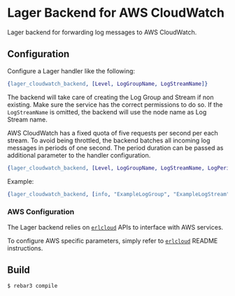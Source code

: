 # Lager Backend for AWS CloudWatch

Lager backend for forwarding log messages to AWS CloudWatch.

## Configuration

Configure a Lager handler like the following:

```erlang
{lager_cloudwatch_backend, [Level, LogGroupName, LogStreamName]}
```

The backend will take care of creating the Log Group and Stream if non existing. Make sure the service has the correct permissions to do so. If the `LogStreamName` is omitted, the backend will use the node name as Log Stream name.

AWS CloudWatch has a fixed quota of five requests per second per each stream. To avoid being throttled, the backend batches all incoming log messages in periods of one second. The period duration can be passed as additional parameter to the handler configuration.

```erlang
{lager_cloudwatch_backend, [Level, LogGroupName, LogStreamName, LogPeriodMilliseconds]}
```

Example:

```erlang
{lager_cloudwatch_backend, [info, "ExampleLogGroup", "ExampleLogStream", 3000]}
```

### AWS Configuration

The Lager backend relies on [`erlcloud`](https://github.com/erlcloud/erlcloud) APIs to interface with AWS services.

To configure AWS specific parameters, simply refer to [`erlcloud`](https://github.com/erlcloud/erlcloud) README instructions.

Build
-----

    $ rebar3 compile
